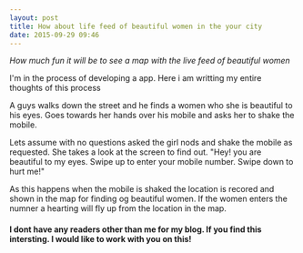 ```yaml
---
layout: post
title: How about life feed of beautiful women in the your city
date: 2015-09-29 09:46
---
```


<em>How much fun it will be to see a map with the live feed of beautiful women</em>
<p>I'm in the process of developing a app. Here i am writting my entire thoughts of this process</p>

<p>A guys walks down the street and he finds a women who she is beautiful to his eyes. Goes towards her
hands over his mobile and asks her to shake the mobile.</p>

<p>Lets assume with no questions asked the girl nods and shake the mobile as requested. She takes a look at the screen to find out. "Hey! you are beautiful to my eyes. Swipe up to enter your mobile number. Swipe down to hurt me!"</p>

<P>As this happens when the mobile is shaked the location is recored and shown in the map for finding og beautiful women. If the women enters the numner a hearting will fly up from the location in the map.</P>

<h4>I dont have any readers other than me for my blog. If you find this intersting. I would like to work with you on this!</h4>